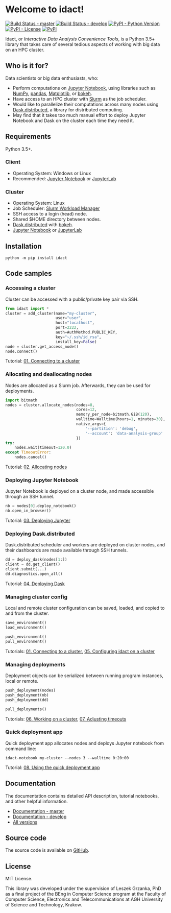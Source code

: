 # Welcome to idact!

[![Build Status - master](https://travis-ci.com/garstka/idact.svg?token=cvggfL1vjmB383MxWGF4&branch=master)](https://travis-ci.com/garstka/idact)
[![Build Status - develop](https://travis-ci.com/garstka/idact.svg?token=cvggfL1vjmB383MxWGF4&branch=develop)](https://travis-ci.com/garstka/idact)
[![PyPI - Python Version](https://img.shields.io/pypi/pyversions/idact.svg)](https://pypi.org/project/idact/)
[![PyPI - License](https://img.shields.io/pypi/l/idact.svg)](https://pypi.org/project/idact/)
[![PyPI](https://img.shields.io/pypi/v/idact.svg)](https://pypi.org/project/idact/)

Idact, or *Interactive Data Analysis Convenience Tools*, is a Python 3.5+ library
that takes care of several tedious aspects of working with big data
on an HPC cluster.

## Who is it for?

Data scientists or big data enthusiasts, who:
 - Perform computations on [Jupyter Notebook](http://jupyter.org/),
  using libraries such as [NumPy](http://www.numpy.org/),
  [pandas](https://pandas.pydata.org/),
  [Matplotlib](https://matplotlib.org/),
  or [bokeh](https://bokeh.pydata.org/en/latest/).
 - Have access to an HPC cluster with [Slurm](https://slurm.schedmd.com/)
  as the job scheduler.
 - Would like to parallelize their computations across many nodes using
  [Dask.distributed](http://distributed.dask.org/en/latest/), a library
  for distributed computing.
 - May find that it takes too much manual effort to deploy Jupyter Notebook
  and Dask on the cluster each time they need it.

## Requirements

Python 3.5+.

### Client

 - Operating System: Windows or Linux
 - Recommended: [Jupyter Notebook](http://jupyter.org/)
  or [JupyterLab](https://jupyterlab.readthedocs.io/en/stable/index.html)

### Cluster

 - Operating System: Linux
 - Job Scheduler: [Slurm Workload Manager](https://slurm.schedmd.com/)
 - SSH access to a login (head) node.
 - Shared $HOME directory between nodes.
 - [Dask.distributed](http://distributed.dask.org/en/latest/) with [bokeh](https://bokeh.pydata.org/en/latest/).
 - [Jupyter Notebook](http://jupyter.org/)
  or [JupyterLab](https://jupyterlab.readthedocs.io/en/stable/index.html)

## Installation

```
python -m pip install idact
```

## Code samples

### Accessing a cluster

Cluster can be accessed with a public/private key pair via SSH.

```python
from idact import *
cluster = add_cluster(name="my-cluster",
                      user="user",
                      host="localhost",
                      port=2222,
                      auth=AuthMethod.PUBLIC_KEY,
                      key="~/.ssh/id_rsa",
                      install_key=False)
node = cluster.get_access_node()
node.connect()
```

Tutorial:
[01. Connecting to a cluster](https://garstka.github.io/idact/develop/html/_notebooks/01-Connecting_to_a_cluster.html)

### Allocating and deallocating nodes

Nodes are allocated as a Slurm job.
Afterwards, they can be used for deployments.

```python
import bitmath
nodes = cluster.allocate_nodes(nodes=8,
                               cores=12,
                               memory_per_node=bitmath.GiB(120),
                               walltime=Walltime(hours=1, minutes=30),
                               native_args={
                                   '--partition': 'debug',
                                   '--account': 'data-analysis-group'
                               })
try:
    nodes.wait(timeout=120.0)
except TimeoutError:
    nodes.cancel()
```

Tutorial:
[02. Allocating nodes](https://garstka.github.io/idact/develop/html/_notebooks/02-Allocating_nodes.html)

### Deploying Jupyter Notebook

Jupyter Notebook is deployed on a cluster node,
and made accessible through an SSH tunnel.

```python
nb = nodes[0].deploy_notebook()
nb.open_in_browser()
```

Tutorial:
[03. Deploying Jupyter](https://garstka.github.io/idact/develop/html/_notebooks/03-Deploying_Jupyter.html)

### Deploying Dask.distributed

Dask.distributed scheduler and workers are deployed
on cluster nodes, and their dashboards are made available
through SSH tunnels.

```python
dd = deploy_dask(nodes[1:])
client = dd.get_client()
client.submit(...)
dd.diagnostics.open_all()
```

Tutorial:
[04. Deploying Dask](https://garstka.github.io/idact/develop/html/_notebooks/04-Deploying_Dask.html)

### Managing cluster config

Local and remote cluster configuration can be saved, loaded,
and copied to and from the cluster.

```python
save_environment()
load_environment()

push_environment()
pull_environment()
```

Tutorials:
[01. Connecting to a cluster](https://garstka.github.io/idact/develop/html/_notebooks/01-Connecting_to_a_cluster.html),
[05. Configuring idact on a cluster](https://garstka.github.io/idact/develop/html/_notebooks/05a-Configuring_idact_on_a_cluster_-_local_part.html)

### Managing deployments

Deployment objects can be serialized between running program
instances, local or remote.

```python
push_deployment(nodes)
push_deployment(nb)
push_deployment(dd)

pull_deployments()
```

Tutorials:
[06. Working on a cluster](https://garstka.github.io/idact/develop/html/_notebooks/06a-Working_on_a_cluster_-_local_part.html),
[07. Adjusting timeouts](https://garstka.github.io/idact/develop/html/_notebooks/07-Adjusting_timeouts.html)

### Quick deployment app

Quick deployment app allocates nodes and deploys Jupyter notebook
from command line:

```
idact-notebook my-cluster --nodes 3 --walltime 0:20:00
```

Tutorial:
[08. Using the quick deployment app](https://garstka.github.io/idact/develop/html/_notebooks/08a-Using_the_quick_deployment_app_-_local_part.html)

## Documentation

The documentation contains detailed API description, tutorial notebooks,
and other helpful information.

 - [Documentation - master](https://garstka.github.io/idact/master/html/index.html)
 - [Documentation - develop](https://garstka.github.io/idact/develop/html/index.html)
 - [All versions](https://garstka.github.io/idact/develop/html/docs_by_version.html)

## Source code

The source code is available on [GitHub](https://github.com/garstka/idact).

## License

MIT License.

This library was developed under the supervision of Leszek Grzanka, PhD
as a final project of the BEng in Computer Science program
at the Faculty of Computer Science, Electronics and Telecommunications
at AGH University of Science and Technology, Krakow.
